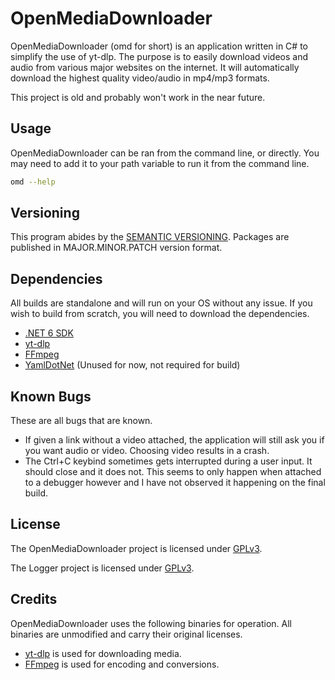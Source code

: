 # OpenMediaDownloader
OpenMediaDownloader (omd for short) is an application written in C# to simplify the use of yt-dlp. The purpose is to easily download videos and audio from various major websites on the internet. It will automatically download the highest quality video/audio in mp4/mp3 formats.

This project is old and probably won't work in the near future.

## Usage
OpenMediaDownloader can be ran from the command line, or directly. You may need to add it to your path variable to run it from the command line.

````bash
omd --help
````

## Versioning
This program abides by the [SEMANTIC VERSIONING](https://semver.org/). Packages are published in MAJOR.MINOR.PATCH version format.

## Dependencies
All builds are standalone and will run on your OS without any issue. If you wish to build from scratch, you will need to download the dependencies.
- [.NET 6 SDK](https://dotnet.microsoft.com/en-us/)
- [yt-dlp](https://github.com/yt-dlp/yt-dlp)
- [FFmpeg](https://ffmpeg.org/)
- [YamlDotNet](https://github.com/aaubry/YamlDotNet) (Unused for now, not required for build)

## Known Bugs
These are all bugs that are known.
- If given a link without a video attached, the application will still ask you if you want audio or video. Choosing video results in a crash.
- The Ctrl+C keybind sometimes gets interrupted during a user input. It should close and it does not. This seems to only happen when attached to a debugger however and I have not observed it happening on the final build.

## License
The OpenMediaDownloader project is licensed under [GPLv3](*).

The Logger project is licensed under [GPLv3](*).

## Credits
OpenMediaDownloader uses the following binaries for operation. All binaries are unmodified and carry their original licenses.
- [yt-dlp](https://github.com/yt-dlp/yt-dlp) is used for downloading media.
- [FFmpeg](https://ffmpeg.org/) is used for encoding and conversions.
